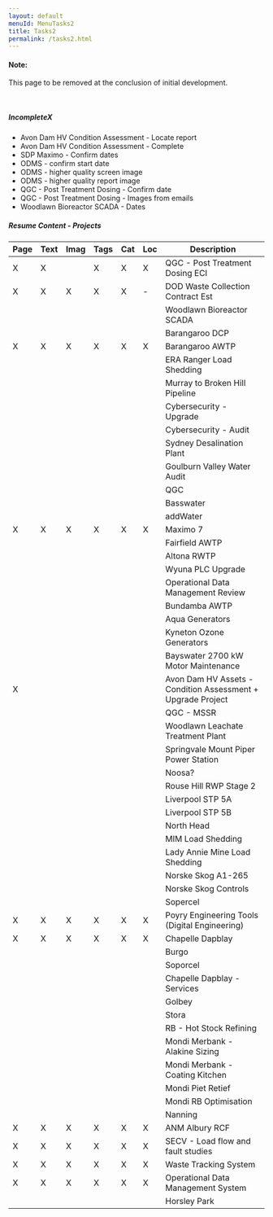 ```yaml
---
layout: default
menuId: MenuTasks2
title: Tasks2
permalink: /tasks2.html
---
```

<div class="alert alert-warning">
  <div class="">
    <h4 class="alert-heading">Note: </h4>
    <!--
    <h5 class="alert-subheading">Page not found</h5>
    -->
    <p class="">This page to be removed at the conclusion of initial development.</p>
    <!--
    <a href="#" class="card-link">Card link</a>
    <a href="#" class="card-link">Another link</a>
    -->
  </div>
</div>

<br>

<div class="container">
<div class="row">

<div class="col-md-12">            
<div markdown="1">

##### IncompleteX
- Avon Dam HV Condition Assessment - Locate report
- Avon Dam HV Condition Assessment - Complete
- SDP Maximo - Confirm dates
- ODMS - confirm start date
- ODMS - higher quality screen image
- ODMS - higher quality report image
- QGC - Post Treatment Dosing - Confirm date
- QGC - Post Treatment Dosing - Images from emails
- Woodlawn Bioreactor SCADA - Dates

##### Resume Content - Projects

| Page | Text | Imag | Tags | Cat  | Loc | Description                              |
|------|------|------|------|------|-----|------------------------------------------|
|   X  |  X   |      |  X   |  X   |  X  | QGC - Post Treatment Dosing ECI          |
|   X  |  X   |  X   |  X   |  X   |  -  | DOD Waste Collection Contract Est
|      |      |      |      |      |     | Woodlawn Bioreactor SCADA
|      |      |      |      |      |     | Barangaroo DCP
|  X   |  X   |  X   |  X   |  X   |  X  | Barangaroo AWTP
|      |      |      |      |      |     | ERA Ranger Load Shedding
|      |      |      |      |      |     | Murray to Broken Hill Pipeline
|      |      |      |      |      |     | Cybersecurity - Upgrade
|      |      |      |      |      |     | Cybersecurity - Audit
|      |      |      |      |      |     | Sydney Desalination Plant
|      |      |      |      |      |     | Goulburn Valley Water Audit
|      |      |      |      |      |     | QGC
|      |      |      |      |      |     | Basswater
|      |      |      |      |      |     | addWater
|  X   |  X   |  X   |  X   |  X   |  X  | Maximo 7
|      |      |      |      |      |     | Fairfield AWTP
|      |      |      |      |      |     | Altona RWTP
|      |      |      |      |      |     | Wyuna PLC Upgrade
|      |      |      |      |      |     | Operational Data Management Review
|      |      |      |      |      |     | Bundamba AWTP
|      |      |      |      |      |     | Aqua Generators
|      |      |      |      |      |     | Kyneton Ozone Generators
|      |      |      |      |      |     | Bayswater 2700 kW Motor Maintenance
|  X   |      |      |      |      |     | Avon Dam HV Assets - Condition Assessment + Upgrade Project
|      |      |      |      |      |     | QGC - MSSR
|      |      |      |      |      |     | Woodlawn Leachate Treatment Plant
|      |      |      |      |      |     | Springvale Mount Piper Power Station
|      |      |      |      |      |     | Noosa?
|      |      |      |      |      |     | Rouse Hill RWP Stage 2
|      |      |      |      |      |     | Liverpool STP 5A
|      |      |      |      |      |     | Liverpool STP 5B
|      |      |      |      |      |     | North Head
|      |      |      |      |      |     | MIM Load Shedding
|      |      |      |      |      |     | Lady Annie Mine Load Shedding
|      |      |      |      |      |     | Norske Skog A1-265
|      |      |      |      |      |     | Norske Skog Controls
|      |      |      |      |      |     | Sopercel
|  X   |  X   |  X   |  X   |  X   |  X  | Poyry Engineering Tools (Digital Engineering)
|  X   |  X   |  X   |  X   |  X   |  X  | Chapelle Dapblay
|      |      |      |      |      |     | Burgo
|      |      |      |      |      |     | Soporcel
|      |      |      |      |      |     | Chapelle Dapblay - Services
|      |      |      |      |      |     | Golbey
|      |      |      |      |      |     | Stora
|      |      |      |      |      |     | RB - Hot Stock Refining
|      |      |      |      |      |     | Mondi Merbank - Alakine Sizing
|      |      |      |      |      |     | Mondi Merbank - Coating Kitchen
|      |      |      |      |      |     | Mondi Piet Retief
|      |      |      |      |      |     | Mondi RB Optimisation
|      |      |      |      |      |     | Nanning
|  X   |  X   |  X   |  X   |  X   |  X  | ANM Albury RCF
|  X   |  X   |  X   |  X   |  X   |  X  | SECV - Load flow and fault studies
|  X   |  X   |  X   |  X   |  X   |  X  | Waste Tracking System
|  X   |  X   |  X   |  X   |  X   |  X  | Operational Data Management System
|      |      |      |      |      |     | Horsley Park

</div>
</div>

</div>
</div>
